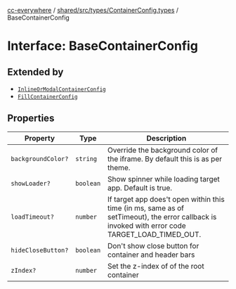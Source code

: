 [cc-everywhere](../../../../../index.md) / [shared/src/types/ContainerConfig.types](../index.md) / BaseContainerConfig

# Interface: BaseContainerConfig

## Extended by

- [`InlineOrModalContainerConfig`](InlineOrModalContainerConfig.md)
- [`FillContainerConfig`](FillContainerConfig.md)

## Properties

| Property | Type | Description |
| ------ | ------ | ------ |
| `backgroundColor?` | `string` | Override the background color of the iframe. By default this is as per theme. |
| `showLoader?` | `boolean` | Show spinner while loading target app. Default is true. |
| `loadTimeout?` | `number` | If target app does't open within this time (in ms, same as of setTimeout), the error callback is invoked with error code TARGET_LOAD_TIMED_OUT. |
| `hideCloseButton?` | `boolean` | Don't show close button for container and header bars |
| `zIndex?` | `number` | Set the z-index of of the root container |
